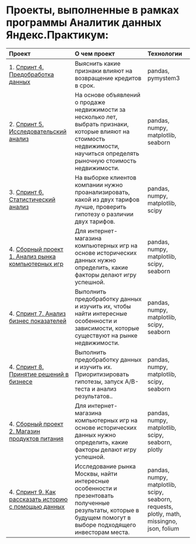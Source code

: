 # Проекты, выполненные в рамках программы Аналитик данных Яндекс.Практикум:

| Проект                          | О чем проект                                                  | Технологии|
|:------------------------------|:-------------------------------------------------------------|:--------|
| 1. [Спринт 4. Предобработка данных](https://github.com/Bishopxzol/Yandex-practicum/tree/main/Cпринт%204%20Предобработка%20данных)| Выяснить какие признаки влияют на возвращение кредитов в срок.| pandas, pymystem3|
| 2. [Спринт 5. Исследовательский анализ](https://github.com/Bishopxzol/Yandex-practicum/tree/main/Спринт%205%20Исследовательский%20анализ%20данных)| На основе объявлений о продаже недвижимости за несколько лет, выбрать признаки, которые влияют на стоимость недвижимости, научиться определять рыночную стоимость недвижимости.| pandas, numpy, matplotlib, seaborn|
| 3. [Спринт 6. Статистический анализ](https://github.com/Bishopxzol/Yandex-practicum/tree/main/Спринт%206%20Статистический%20анализ%20данных)| На выборке клиентов компании нужно проанализировать, какой из двух тарифов лучше, проверить гипотезу о различии двух тарифов.| pandas, numpy, matplotlib, scipy|
| 4. [Сборный проект 1. Анализ рынка компьютерных игр](https://github.com/Bishopxzol/Yandex-practicum/tree/main/Сборный%20проект%20№1)| Для интернет-магазина компьютерных игр на основе исторических данных нужно определить, какие факторы делают игру успешной.| pandas, numpy, matplotlib, scipy, seaborn|
| 4. [Спринт 7. Анализ бизнес показателей](https://github.com/Bishopxzol/projects/tree/main/Спринт%207%20Анализ%20бизнес%20показателей)| Выполнить предобработку данных и изучить их, чтобы найти интересные особенности и зависимости, которые существуют на рынке недвижимости.| pandas, numpy, matplotlib, scipy, seaborn|
| 4. [Спринт 8. Принятие решений в бизнесе](https://github.com/Bishopxzol/projects/tree/main/Cпринт%208%20Принятие%20решений%20в%20бизнесе)| Выполнить предобработку данных и изучить их. Приоритизировать гипотезы, запуск A/B-теста и анализ результатов..| pandas, numpy, matplotlib, scipy, seaborn|
| 4. [Сборный проект 2. Магазин продуктов питания](https://github.com/Bishopxzol/projects/tree/main/Сброный%20проект%20№2)| Для интернет-магазина компьютерных игр на основе исторических данных нужно определить, какие факторы делают игру успешной.| pandas, numpy, matplotlib, scipy, seaborn, plotly|
| 4. [Спринт 9. Как рассказать историю с помощью данных](https://github.com/Bishopxzol/projects/tree/main/Спринт%209%20Как%20рассказать%20историю%20с%20помощью%20данных)| Исследование рынка Москвы, найти интересные особенности и презентовать полученные результаты, которые в будущем помогут в выборе подходящего инвесторам места.| pandas, numpy, matplotlib, scipy, seaborn, requests, plotly, math, missingno, json, folium|

